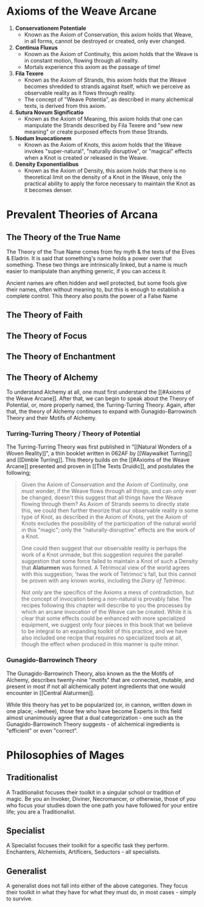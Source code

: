 # Axioms of the Weave Arcane
1. **Conservationem Potentiale**
	- Known as the Axiom of Conservation, this axiom holds that Weave, in all forms, cannot be destroyed or created, only ever changed.
2. **Continua Fluxus**
	- Known as the Axiom of Continuity, this axiom holds that the Weave is in constant motion, flowing through all reality. 
	- Mortals experience this axiom as the passage of time!
3. **Fila Texere**
	- Known as the Axiom of Strands, this axiom holds that the Weave becomes shredded to strands against itself, which we perceive as observable reality as it flows through reality. 
	- The concept of "Weave Potentia", as described in many alchemical texts, is derived from this axiom.
4. **Sutura Novum Significatio**
	- Known as the Axiom of Meaning, this axiom holds that one can manipulate the Strands described by Fila Texere and "sew new meaning" or create purposed effects from these Strands. 
5. **Nodum Inuocationem**
	- Known as the Axiom of Knots, this axiom holds that the Weave invokes "super-natural", "naturally disruptive", or "magical" effects when a Knot is created *or* released in the Weave.
6. **Density Exponentialibus**
	- Known as the Axiom of Density, this axiom holds that there is no theoretical limit on the density of a Knot in the Weave, only the practical ability to apply the force necessary to maintain the Knot as it becomes denser.

# Prevalent Theories of Arcana
## The Theory of the True Name
The Theory of the True Name comes from fey myth & the texts of the Elves & Eladrin. It is said that something's name holds a power over that something. These two things are intrinsically linked, but a name is much easier to manipulate than anything generic, if you can access it. 

Ancient names are often hidden and well protected, but some fools give their names, often without meaning to, but this is enough to establish a complete control. This theory also posits the power of a False Name

## The Theory of Faith
## The Theory of Focus
## The Theory of Enchantment
## The Theory of Alchemy
To understand Alchemy at all, one must first understand the [[#Axioms of the Weave Arcane]]. After that, we can begin to speak about the Theory of Potential, or, more properly named, the Turring-Turring Theory. Again, after that, the theory of Alchemy continues to expand with Gunagido-Barrowinch Theory and their Motifs of Alchemy.

### Turring-Turring Theory / Theory of Potential
The Turring-Turring Theory was first published in "[[Natural Wonders of a Woven Reality]]", a thin booklet written in 062AF by [[Waywalket Turring]] and [[Dimble Turring]]. This theory builds on the [[#Axioms of the Weave Arcane]] presented and proven in [[The Texts Druidic]], and postulates the following;

> Given the Axiom of Conservation and the Axiom of Continuity, one *must* wonder, if the Weave flows through all things, and can only ever be changed, doesn't this suggest that all things have the Weave flowing through them? As Axiom of Strands seems to directly state this, we could then further theorize that our observable reality *is* some type of Knot, as described in the Axiom of Knots, yet the Axiom of Knots excludes the possibility of the participation of the natural world in this "magic"; only the "naturally-disruptive" effects are the work of a Knot. 
> 
> One could then suggest that our observable reality is perhaps the work of a Knot unmade, but this suggestion *requires* the parallel suggestion that some force failed to maintain a Knot of such a Density that **Alaturmen** was formed. A Tetrimocal view of the world agrees with this suggestion; 'twas the work of Tetrimoc's fall, but this cannot be proven with any known works, including the *Diary of Tetrimoc*. 
> 
> Not only are the specifics of the Axioms a mess of contradiction, but the concept of invocation being a non-natural is provably false. The recipes following this chapter will describe to you the processes by which an arcane invocation of the Weave can be created. While it is clear that some effects could be enhanced with more specialized equipment, we suggest only four pieces in this book that we believe to be integral to an expanding toolkit of this practice, and we have also included one recipe that requires no specialized tools at all, though the effect when produced in this manner is quite minor.

### Gunagido-Barrowinch Theory
The Gunagido-Barrowinch Theory, also known as the the Motifs of Alchemy, describes twenty-nine "motifs" that are connected, mutable, and present in most if not all alchemically potent ingredients that one would encounter in [[Central Alaturmen]]. 

While this theory has yet to be popularized (or, in cannon, written down in one place; ~teehee), those few who have become Experts in this field almost unanimously agree that a dual categorization - one such as the Gunagido-Barrowinch Theory suggests - of alchemical ingredients is "efficient" or even "correct".

# Philosophies of Mages
## Traditionalist
A Traditionalist focuses their toolkit in a singular school or tradition of magic. Be you an Invoker, Diviner, Necromancer, or otherwise, those of you who focus your studies down the one path you have followed for your entire life; you are a Traditionalist.
## Specialist
A Specialist focuses their toolkit for a specific task they perform. Enchanters, Alchemists, Artificers, Seductors - all specialists.
## Generalist
A generalist does not fall into either of the above categories. They focus their toolkit in what they have for what they must do, in most cases - simply to survive.